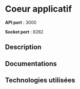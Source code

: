 # Coeur applicatif
**API port** : 3000

**Socket port** : 8282
## Description

## Documentations

## Technologies utilisées